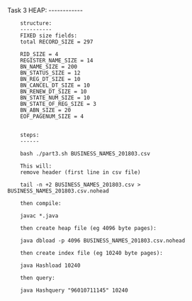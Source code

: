 Task 3 HEAP:
        ------------

        structure:
        ----------
        FIXED size fields:
        total RECORD_SIZE = 297

        RID_SIZE = 4
        REGISTER_NAME_SIZE = 14
        BN_NAME_SIZE = 200
        BN_STATUS_SIZE = 12
        BN_REG_DT_SIZE = 10
        BN_CANCEL_DT_SIZE = 10
        BN_RENEW_DT_SIZE = 10
        BN_STATE_NUM_SIZE = 10
        BN_STATE_OF_REG_SIZE = 3
        BN_ABN_SIZE = 20
        EOF_PAGENUM_SIZE = 4


        steps:
        ------

        bash ./part3.sh BUSINESS_NAMES_201803.csv

        This will:
        remove header (first line in csv file)

        tail -n +2 BUSINESS_NAMES_201803.csv > BUSINESS_NAMES_201803.csv.nohead

        then compile:

        javac *.java

        then create heap file (eg 4096 byte pages):

        java dbload -p 4096 BUSINESS_NAMES_201803.csv.nohead

        then create index file (eg 10240 byte pages):

        java Hashload 10240

        then query:

        java Hashquery "96010711145" 10240
